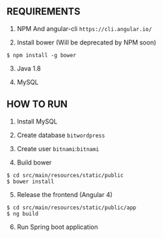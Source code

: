 ## REQUIREMENTS
1. NPM And angular-cli `https://cli.angular.io/`

2. Install bower (Will be deprecated by NPM soon)

```
$ npm install -g bower
```
3. Java 1.8

4. MySQL

## HOW TO RUN

1. Install MySQL

2. Create database `bitwordpress`

3. Create user `bitnami`:`bitnami`

4. Build bower

``` 
$ cd src/main/resources/static/public
$ bower install
```
5. Release the frontend (Angular 4)

``` 
$ cd src/main/resources/static/public/app
$ ng build
```
6. Run Spring boot application
